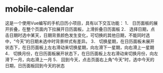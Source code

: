 # mobile-calendar
这是一个使用Vue编写的手机日历小项目，具有以下交互功能：
1．	日历面板的展开折叠，在整个页面内下拉展开日历面板，上滑折叠日历面板
2．	选择日期，点击日期时选中某天，日期背景颜色发生变化，可切换的其他日期，不能同时选中，“今天”的日期未选中时背景样式有差异。
3．	切换星期，在日历面板未展开状态下，在日历面板上左右滑动来切换星期，向左滑下一星期，向右滑上一星期
4．	切换月份，在日历面板展开状态下，在日历面板上左右滑动来切换月份，向左滑下一月，向右滑上一月
5．	回到今天，点击页面右上角“今天”时，选中今天的日期，日历面板回到今天的状态

